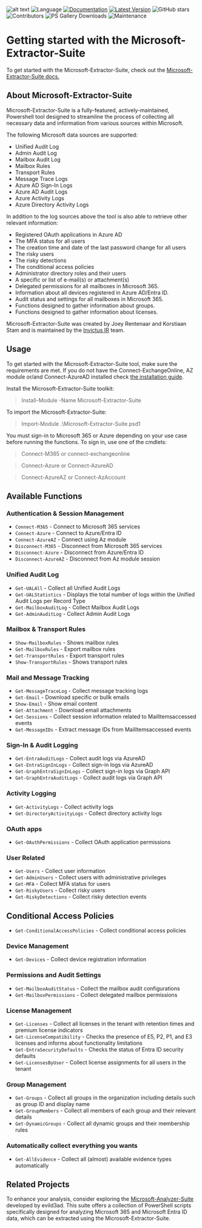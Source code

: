 ![alt text](https://github.com/invictus-ir/Microsoft-Extractor-Suite/blob/main/docs/source/Images/Invictus-Incident-Response.jpg?raw=true)
![Language](https://img.shields.io/badge/Language-Powershell-blue)
[![Documentation](https://img.shields.io/badge/Read%20the%20Docs-Documentation-blue)](https://microsoft-365-extractor-suite.readthedocs.io/en/latest/)
[![Latest Version](https://img.shields.io/powershellgallery/v/Microsoft-Extractor-Suite?label=Latest%20Version&color=brightgreen)](https://www.powershellgallery.com/packages/Microsoft-Extractor-Suite)
![GitHub stars](https://img.shields.io/github/stars/invictus-ir/Microsoft-Extractor-Suite?style=social)
![Contributors](https://img.shields.io/github/contributors/invictus-ir/Microsoft-Extractor-Suite)
![PS Gallery Downloads](https://img.shields.io/powershellgallery/dt/Microsoft-Extractor-Suite?label=PS%20Gallery%20Downloads)
![Maintenance](https://img.shields.io/badge/Maintenance%20Level-Actively%20Developed-brightgreen)

# Getting started with the Microsoft-Extractor-Suite

To get started with the Microsoft-Extractor-Suite, check out the [Microsoft-Extractor-Suite docs.](https://microsoft-365-extractor-suite.readthedocs.io/en/latest/)

## About Microsoft-Extractor-Suite
Microsoft-Extractor-Suite is a fully-featured, actively-maintained, Powershell tool designed to streamline the process of collecting all necessary data and information from various sources within Microsoft.

The following Microsoft data sources are supported:
* Unified Audit Log
* Admin Audit Log
* Mailbox Audit Log
* Mailbox Rules
* Transport Rules
* Message Trace Logs
* Azure AD Sign-In Logs
* Azure AD Audit Logs
* Azure Activity Logs
* Azure Directory Activity Logs

In addition to the log sources above the tool is also able to retrieve other relevant information:
* Registered OAuth applications in Azure AD
* The MFA status for all users
* The creation time and date of the last password change for all users
* The risky users
* The risky detections
* The conditional access policies
* Administrator directory roles and their users
* A specific or list of e-mail(s) or attachment(s)
* Delegated permissions for all mailboxes in Microsoft 365.
* Information about all devices registered in Azure AD/Entra ID. 
* Audit status and settings for all mailboxes in Microsoft 365.
* Functions designed to gather information about groups.
* Functions designed to gather information about licenses.

Microsoft-Extractor-Suite was created by Joey Rentenaar and Korstiaan Stam and is maintained by the [Invictus IR](https://www.invictus-ir.com/) team.

## Usage
To get started with the Microsoft-Extractor-Suite tool, make sure the requirements are met. If you do not have the Connect-ExchangeOnline, AZ module or/and Connect-AzureAD installed check [the installation guide](https://microsoft-365-extractor-suite.readthedocs.io/en/latest/installation/Installation.html).

Install the Microsoft-Extractor-Suite toolkit:
> Install-Module -Name Microsoft-Extractor-Suite

To import the Microsoft-Extractor-Suite:
> Import-Module .\Microsoft-Extractor-Suite.psd1

You must sign-in to Microsoft 365 or Azure depending on your use case before running the functions. To sign in, use one of the cmdlets:
> Connect-M365 or connect-exchangeonline

> Connect-Azure or Connect-AzureAD

> Connect-AzureAZ or Connect-AzAccount

## Available Functions

### Authentication & Session Management
- `Connect-M365` - Connect to Microsoft 365 services
- `Connect-Azure` - Connect to Azure/Entra ID
- `Connect-AzureAZ` - Connect using Az module
- `Disconnect-M365` - Disconnect from Microsoft 365 services
- `Disconnect-Azure` - Disconnect from Azure/Entra ID
- `Disconnect-AzureAZ` - Disconnect from Az module session

### Unified Audit Log
- `Get-UALAll` - Collect all Unified Audit Logs
- `Get-UALStatistics` - Displays the total number of logs within the Unified Audit Logs per Record Type
- `Get-MailboxAuditLog` - Collect Mailbox Audit Logs
- `Get-AdminAuditLog` - Collect Admin Audit Logs

### Mailbox & Transport Rules
- `Show-MailboxRules` - Shows mailbox rules
- `Get-MailboxRules` - Export mailbox rules
- `Get-TransportRules` - Export transport rules
- `Show-TransportRules` - Shows transport rules

### Mail and Message Tracking
- `Get-MessageTraceLog` - Collect message tracking logs
- `Get-Email` - Download specific or bullk emails
- `Show-Email` - Show email content
- `Get-Attachment` - Download email attachments
- `Get-Sessions` - Collect session information related to MailItemsaccessed events
- `Get-MessageIDs` - Extract message IDs from MailItemsaccessed events

### Sign-In & Audit Logging
- `Get-EntraAuditLogs` - Collect audit logs via AzureAD
- `Get-EntraSignInLogs` - Collect sign-in logs via AzureAD
- `Get-GraphEntraSignInLogs` - Collect sign-in logs via Graph API
- `Get-GraphEntraAuditLogs` - Collect audit logs via Graph API

### Activity Logging
- `Get-ActivityLogs` - Collect activity logs
- `Get-DirectoryActivityLogs` - Collect directory activity logs

### OAuth apps
- `Get-OAuthPermissions` - Collect OAuth application permissions

### User Related
- `Get-Users` - Collect user information
- `Get-AdminUsers` - Collect users with administrative privileges
- `Get-MFA` - Collect MFA status for users
- `Get-RiskyUsers` - Collect risky users
- `Get-RiskyDetections` - Collect risky detection events

## Conditional Access Policies
- `Get-ConditionalAccessPolicies` - Collect conditional access policies

### Device Management
- `Get-Devices` - Collect device registration information

### Permissions and Audit Settings
- `Get-MailboxAuditStatus` - Collect the mailbox audit configurations
- `Get-MailboxPermissions` - Collect delegated mailbox permissions

### License Management
- `Get-Licenses` - Collect all licenses in the tenant with retention times and premium license indicators
- `Get-LicenseCompatibility` - Checks the presence of E5, P2, P1, and E3 licenses and informs about functionality limitations
- `Get-EntraSecurityDefaults` - Checks the status of Entra ID security defaults
- `Get-LicensesByUser` - Collect license assignments for all users in the tenant

### Group Management
- `Get-Groups` - Collect all groups in the organization including details such as group ID and display name
- `Get-GroupMembers` - Collect all members of each group and their relevant details
- `Get-DynamicGroups` - Collect all dynamic groups and their membership rules

### Automatically collect everything you wants
- `Get-AllEvidence` - Collect all (almost) available evidence types automatically


## Related Projects
To enhance your analysis, consider exploring the [Microsoft-Analyzer-Suite](https://github.com/evild3ad/Microsoft-Analyzer-Suite) developed by evild3ad. This suite offers a collection of PowerShell scripts specifically designed for analyzing Microsoft 365 and Microsoft Entra ID data, which can be extracted using the Microsoft-Extractor-Suite.